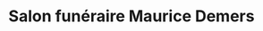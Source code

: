 ---
title: "Salon funéraire Maurice Demers"
url: /beloeil/salon-funeraire-maurice-demers/
shop: funeral directors
---